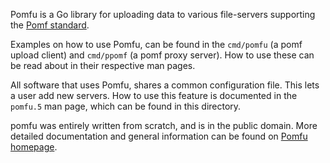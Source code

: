Pomfu is a Go library for uploading data to various file-servers
supporting the [Pomf standard][]. 

Examples on how to use Pomfu, can be found in the `cmd/pomfu` (a pomf
upload client) and `cmd/ppomf` (a pomf proxy server). How to use these
can be read about in their respective man pages.

All software that uses Pomfu, shares a common configuration file. This
lets a user add new servers. How to use this feature is documented in
the `pomfu.5` man page, which can be found in this directory.

pomfu was entirely written from scratch, and is in the public
domain. More detailed documentation and general information can be found
on [Pomfu homepage][].

[Pomf standard]: https://github.com/pomf/pomf-standard
[Pomfu homepage]: http://sub.god.jp/~xat/pomfu/

